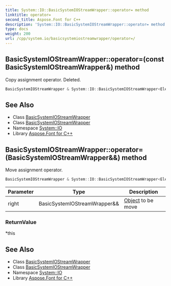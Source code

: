 ```yaml
---
title: System::IO::BasicSystemIOStreamWrapper::operator= method
linktitle: operator=
second_title: Aspose.Font for C++
description: 'System::IO::BasicSystemIOStreamWrapper::operator= method. Copy assignment operator. Deleted in C++.'
type: docs
weight: 200
url: /cpp/system.io/basicsystemiostreamwrapper/operator=/
---
```

## BasicSystemIOStreamWrapper::operator=(const BasicSystemIOStreamWrapper\&) method


Copy assignment operator. Deleted.

```cpp
BasicSystemIOStreamWrapper & System::IO::BasicSystemIOStreamWrapper<Elem, Traits>::operator=(const BasicSystemIOStreamWrapper &)=delete
```

## See Also

* Class [BasicSystemIOStreamWrapper](../)
* Class [BasicSystemIOStreamWrapper](../)
* Namespace [System::IO](../../)
* Library [Aspose.Font for C++](../../../)
## BasicSystemIOStreamWrapper::operator=(BasicSystemIOStreamWrapper\&&) method


Move assignment operator.

```cpp
BasicSystemIOStreamWrapper & System::IO::BasicSystemIOStreamWrapper<Elem, Traits>::operator=(BasicSystemIOStreamWrapper &&right) noexcept
```


| Parameter | Type | Description |
| --- | --- | --- |
| right | BasicSystemIOStreamWrapper\&& | [Object](../../../system/object/) to be move |

### ReturnValue

*this

## See Also

* Class [BasicSystemIOStreamWrapper](../)
* Class [BasicSystemIOStreamWrapper](../)
* Namespace [System::IO](../../)
* Library [Aspose.Font for C++](../../../)
